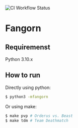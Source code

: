 ![CI Workflow Status](https://github.com/fadavi/fangorn/actions/workflows/ci.yml/badge.svg?branch=main)

# Fangorn

## Requiremenst
Python 3.10.x

## How to run
Directly using python:
```bash
$ python3 -mfangorn
```

Or using make:
```bash
$ make pvp # Orderus vs. Beast
$ make tdm # Team Deathmatch
```
